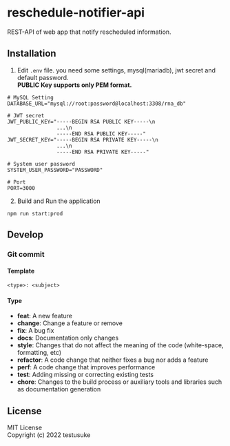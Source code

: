 # reschedule-notifier-api

REST-API of web app that notify rescheduled information.

## Installation

1. Edit ``.env`` file. you need some settings, mysql(mariadb), jwt secret and default password.  
**PUBLIC Key supports only PEM format.**
```dotenv
# MySQL Setting
DATABASE_URL="mysql://root:password@localhost:3308/rna_db"

# JWT secret
JWT_PUBLIC_KEY="-----BEGIN RSA PUBLIC KEY-----\n
                ...\n
                -----END RSA PUBLIC KEY-----"
JWT_SECRET_KEY="-----BEGIN RSA PRIVATE KEY-----\n
                ...\n
                -----END RSA PRIVATE KEY-----"

# System user password
SYSTEM_USER_PASSWORD="PASSWORD"

# Port
PORT=3000
```

2. Build and Run the application
```shell
npm run start:prod
```

## Develop

### Git commit

#### Template

```
<type>: <subject>
```

#### Type

- **feat**: A new feature
- **change**: Change a feature or remove
- **fix**: A bug fix
- **docs**: Documentation only changes
- **style**: Changes that do not affect the meaning of the code (white-space, formatting, etc)
- **refactor**: A code change that neither fixes a bug nor adds a feature
- **perf**: A code change that improves performance
- **test**: Adding missing or correcting existing tests
- **chore**: Changes to the build process or auxiliary tools and libraries such as documentation generation

## License

MIT License  
Copyright (c) 2022 testusuke
